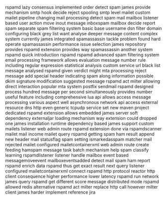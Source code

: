 rspamd lazy consensus implemented order detect spam james provide mechanism smtp hook decide reject spooling smtp level mailet custom mailet pipeline changing mail processing detect spam mail mailbox listener based user action move inout message inboxspam mailbox decide report spam separate spam filtering system basic base username dsn filter domain configuring black grey list want analyse deeper message content complex system currently james integrated spamassassin tackle problem found hard operate spamassassin performance issue selection james repository provides rspamd extension provides way spamassassin another system rspamd quick introduction rspamd rspamd advanced spam filtering system email processing framework allows evaluation message number rule including regular expression statistical analysis custom service url black list message analysed rspamd given verdict might mta processing reject message add special header indicating spam along information possible dkim signature modification suggested message rspamd act milter allowing direct interaction popular mta system postfix sendmail rspamd designed process hundred message per second simultaneously provides number useful feature including comprehensive lua api allows access message processing various aspect well asynchronous network api access external resource dns http even generic tcpudp service set new maven project dedicated rspamd extension allows embedded james server soft dependency externaljar loading mechanism way extension could dropped one james installation runtime dependency based james support custom mailets listener web admin route rspamd extension done via rspamdscanner mailet mail income mailet query rspamd getting spam ham result append new header mail statusflag spam setting ismarkedasspam matcher mail rejected mailet configured mailetcontainerxml web admin route create feeding hamspam message task batch mechanism help spam classify learning rspamdlistener listener handle mailbox event based messagemoveevent mailboxeventsadded detect mail spam ham report rspamd enrich data rspamd thus get exact result next query listener configured mailetcontainerxml connect rspamd http protocol reactor http client consequence higher performance lower latency rspamd run network james query rspamd get different score message distributed mode rspamd allowed redis alternative rspamd act milter replace http call however milter client james harder implement reference jira